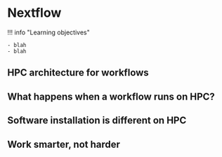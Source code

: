 # Nextflow 

!!! info "Learning objectives"

    - blah 
    - blah 

## HPC architecture for workflows 

## What happens when a workflow runs on HPC? 

## Software installation is different on HPC

## Work smarter, not harder  